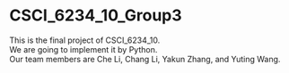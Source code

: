 # CSCI_6234_10_Group3

This is the final project of CSCI_6234_10.  
We are going to implement it by Python.  
Our team members are Che Li, Chang Li, Yakun Zhang, and Yuting Wang.
